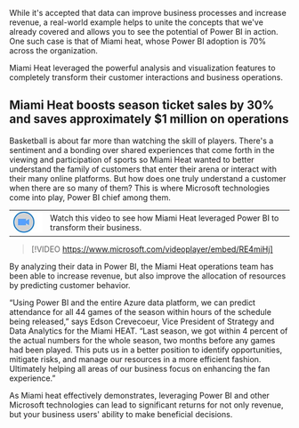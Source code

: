 While it's accepted that data can improve business processes and increase revenue, a real-world example helps to unite the concepts that we've already covered and allows you to see the potential of Power BI in action. One such case is that of Miami heat, whose Power BI adoption is 70% across the organization.

Miami Heat leveraged the powerful analysis and visualization features to completely transform their customer interactions and business operations.

## Miami Heat boosts season ticket sales by 30% and saves approximately $1 million on operations

Basketball is about far more than watching the skill of players. There's a sentiment and a bonding over shared experiences that come forth in the viewing and participation of sports so Miami Heat wanted to better understand the family of customers that enter their arena or interact with their many online platforms. But how does one truly understand a customer when there are so many of them? This is where Microsoft technologies come into play, Power BI chief among them.

|  |  |
| ------------ | -------------| 
|![Icon indicating play video](../media/video-icon.png) |Watch this video to see how Miami Heat leveraged Power BI to transform their business. |

> [!VIDEO https://www.microsoft.com/videoplayer/embed/RE4miHj]

By analyzing their data in Power BI, the Miami Heat operations team has been able to increase revenue, but also improve the allocation of resources by predicting customer behavior.

“Using Power BI and the entire Azure data platform, we can predict attendance for all 44 games of the season within hours of the schedule being released,” says Edson Crevecoeur, Vice President of Strategy and Data Analytics for the Miami HEAT. “Last season, we got within 4 percent of the actual numbers for the whole season, two months before any games had been played. This puts us in a better position to identify opportunities, mitigate risks, and manage our resources in a more efficient fashion. Ultimately helping all areas of our business focus on enhancing the fan experience.”

As Miami heat effectively demonstrates, leveraging Power BI and other Microsoft technologies can lead to significant returns for not only revenue, but your business users' ability to make beneficial decisions.